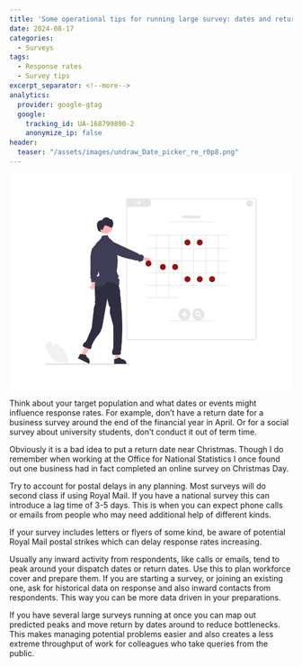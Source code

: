```yaml
---
title: 'Some operational tips for running large survey: dates and return by dates'
date: 2024-08-17
categories:
  - Surveys
tags:
  - Response rates
  - Survey tips
excerpt_separator: <!--more-->
analytics:
  provider: google-gtag
  google:
    tracking_id: UA-168799890-2
    anonymize_ip: false
header:
  teaser: "/assets/images/undraw_Date_picker_re_r0p8.png"
---
```

![](/assets/images/undraw_Date_picker_re_r0p8.png)

Think about your target population and what dates or events might influence response rates. For example, don’t have a return date for a business survey around the end of the financial year in April. Or for a social survey about university students, don’t conduct it out of term time. 

Obviously it is a bad idea to put a return date near Christmas. Though I do remember when working at the Office for National Statistics I once found out one business had in fact completed an online survey on Christmas Day. 

Try to account for postal delays in any planning. Most surveys will do second class if using Royal Mail. If you have a national survey this can introduce a lag time of 3-5 days. This is when you can expect phone calls or emails from people who may need additional help of different kinds.

If your survey includes letters or flyers of some kind, be aware of potential Royal Mail postal strikes which can delay response rates increasing.

Usually any inward activity from respondents, like calls or emails, tend to peak around your dispatch dates or return dates. Use this to plan workforce cover and prepare them. If you are starting a survey, or joining an existing one, ask for historical data on response and also inward contacts from respondents. This way you can be more data driven in your preparations. 

If you have several large surveys running at once you can map out predicted peaks and move return by dates around to reduce bottlenecks. This makes managing potential problems easier and also creates a less extreme throughput of work for colleagues who take queries from the public.
